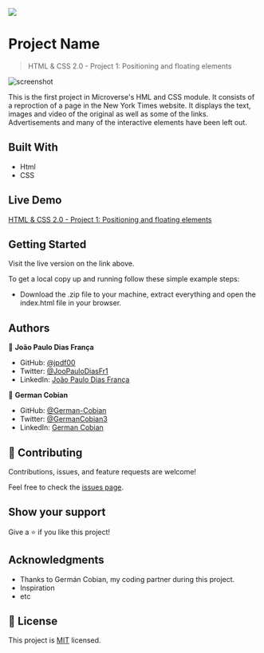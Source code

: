 ![](https://img.shields.io/badge/Microverse-blueviolet)

# Project Name

> HTML & CSS 2.0 - Project 1: Positioning and floating elements

![screenshot](./icons/project-01-screenshot.png)

This is the first project in Microverse's HML and CSS module. It consists of a reproction of a page in the New York Times website. It displays the text, images and video of the original as well as some of the links. Advertisements and many of the interactive elements have been left out.

## Built With

- Html
- CSS

## Live Demo

[HTML & CSS 2.0 - Project 1: Positioning and floating elements](https://jpdf00.github.io/Html-and-CSS-Project-1/)


## Getting Started

Visit the live version on the link above.


To get a local copy up and running follow these simple example steps:

- Download the .zip file to your machine, extract everything and open the index.html file in your browser.


## Authors

👤 **João Paulo Dias França**

- GitHub: [@jpdf00](https://github.com/jpdf00)
- Twitter: [@JooPauloDiasFr1](https://twitter.com/JooPauloDiasFr1)
- LinkedIn: [João Paulo Dias França](https://www.linkedin.com/in/jo%C3%A3o-paulo-dias-fran%C3%A7a-269257a4/)

👤 **German Cobian**

- GitHub: [@German-Cobian](https://github.com/German-Cobian)
- Twitter: [@GermanCobian3](https://twitter.com/GermanCobian3)
- LinkedIn: [German Cobian](https://linkedin.com/linkedinhandle)

## 🤝 Contributing

Contributions, issues, and feature requests are welcome!

Feel free to check the [issues page](https://github.com/jpdf00/Html-and-CSS-Project-1/issues).

## Show your support

Give a ⭐️ if you like this project!

## Acknowledgments

- Thanks to Germán Cobian, my coding partner during this project.
- Inspiration
- etc

## 📝 License

This project is [MIT](lic.url) licensed.
